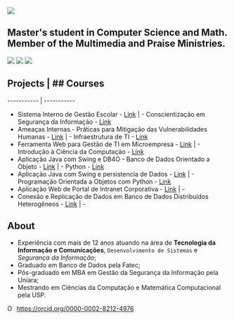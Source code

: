<img src="https://sn3301files.storage.live.com/y4mNCIAmDTGUWrNF_Sb6sshWIrO3WtI2jkTREJIJ0HK956N20KLStSkKiFNV_xHoVau_EbGBgSlhs9A7Gk0r4dP_rXc090cTtcgvQRwoktKvyJR_iD0sQISZCfjnXGNeEXhjJ-98m6fI3ftyHCpbezy9lEeFTsSJ2Ex4gsrt0EQvOF3kvG52qffab-Rfv0O50Eqrg7tJOxtsKf79mDbVu8JfA/GitHub%20Banner_png.png?psid=1&width=1366&height=415"/>

## Master's student in Computer Science and Math. Member of the Multimedia and Praise Ministries.

<a href="https://www.facebook.com/fertorresfs" target="_blank"><img src="https://img.icons8.com/cute-clipart/64/000000/facebook.png"/></a> <a href="https://twitter.com/fertorresfs" target="_blank"><img src="https://img.icons8.com/cute-clipart/64/000000/twitter.png"/></a> <a href="https://www.linkedin.com/in/fertorresfs/" target="_blank"><img src="https://img.icons8.com/cute-clipart/64/000000/linkedin.png"/></a>

## Projects | ## Courses
----------- | -----------
- Sistema Interno de Gestão Escolar - [Link](url) | - Conscientização em Segurança da Informação - [Link](url)
- Ameaças Internas - Práticas para Mitigação das Vulnerabilidades Humanas - [Link](url) | - Infraestrutura de TI - [Link](url)
- Ferramenta Web para Gestão de TI em Microempresa - [Link](url) | - Introdução à Ciência da Computação - [Link](intro_ciencia_comp.md)
- Aplicação Java com Swing e DB4O - Banco de Dados Orientado a Objeto - [Link](url) | - Python - [Link](url)
- Aplicação Java com Swing e persistencia de Dados - [Link](url) | - Programação Orientada a Objetos com Python - [Link](url)
- Aplicação Web de Portal de Intranet Corporativa - [Link](url) | -
- Conexão e Replicação de Dados em Banco de Dados Distribuídos Heterogêneos - [Link](url) | -










## About

- Experiência com mais de 12 anos atuando na área de **Tecnologia da Informação e Comunicações**, `Desenvolvimento de Sistemas` e _Segurança da Informação_;
- Graduado em Banco de Dados pela Fatec;
- Pós-graduado em MBA em Gestão da Segurança da Informação pela Uniara;
- Mestrando em Ciências da Computação e Matemática Computacional pela USP. 

<div itemscope itemtype="https://schema.org/Person"><a itemprop="sameAs" content="https://orcid.org/0000-0002-8212-4976" href="https://orcid.org/0000-0002-8212-4976" target="orcid.widget" rel="me noopener noreferrer" style="vertical-align:top;"><img src="https://orcid.org/sites/default/files/images/orcid_16x16.png" style="width:1em;margin-right:.5em;" alt="ORCID iD icon">https://orcid.org/0000-0002-8212-4976</a></div>








